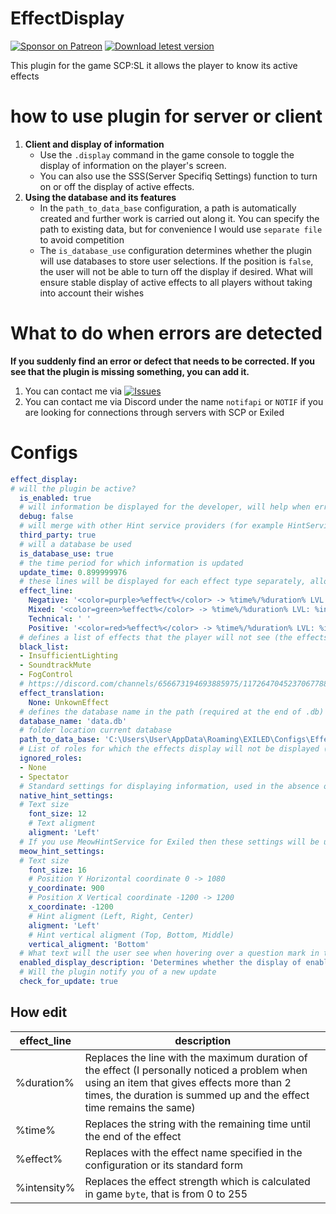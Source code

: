 # EffectDisplay
[![Sponsor on Patreon](https://img.shields.io/badge/sponsor-patreon-orange.svg)](https://www.patreon.com/NOTIF247)
[![Download letest version](https://img.shields.io/badge/download-latest-red.svg)](https://github.com/NOTIF-API/EffectDisplay/releases)

This plugin for the game SCP:SL it allows the player to know its active effects
# how to use plugin for server or client
1. **Client and display of information**
   - Use the `.display` command in the game console to toggle the display of information on the player's screen.
   - You can also use the SSS(Server Specifiq Settings) function to turn on or off the display of active effects.
2. **Using the database and its features**
   - In the `path_to_data_base` configuration, a path is automatically created and further work is carried out along it. You can specify the path to existing data, but for convenience I would use `separate file` to avoid competition
   - The `is_database_use` configuration determines whether the plugin will use databases to store user selections. If the position is `false`, the user will not be able to turn off the display if desired. What will ensure stable display of active effects to all players without taking into account their wishes
# What to do when errors are detected
**If you suddenly find an error or defect that needs to be corrected. If you see that the plugin is missing something, you can add it.**
1. You can contact me via [![Issues](https://img.shields.io/badge/problems-issues-red.svg)](https://github.com/NOTIF-API/EffectDisplay/issues)
2. You can contact me via Discord under the name `notifapi` or `NOTIF` if you are looking for connections through servers with SCP or Exiled
# Configs
```yaml
effect_display:
# will the plugin be active?
  is_enabled: true
  # will information be displayed for the developer, will help when errors are detected
  debug: false
  # will merge with other Hint service providers (for example HintServiceMeow) - if they are installed, it will switch itself
  third_party: true
  # will a database be used
  is_database_use: true
  # the time period for which information is updated
  update_time: 0.899999976
  # these lines will be displayed for each effect type separately, allowing you to customize them
  effect_line:
    Negative: '<color=purple>%effect%</color> -> %time%/%duration% LVL: %intensity%'
    Mixed: '<color=green>%effect%</color> -> %time%/%duration% LVL: %intensity%'
    Technical: ' '
    Positive: '<color=red>%effect%</color> -> %time%/%duration% LVL: %intensity%'
  # defines a list of effects that the player will not see (the effects of the technical process are hidden)
  black_list:
  - InsufficientLighting
  - SoundtrackMute
  - FogControl
  # https://discord.com/channels/656673194693885975/1172647045237067788/1172647045237067788 determines the name of the effect from the existing list to the one you specify
  effect_translation:
    None: UnkownEffect
  # defines the database name in the path (required at the end of .db)
  database_name: 'data.db'
  # folder location current database
  path_to_data_base: 'C:\Users\User\AppData\Roaming\EXILED\Configs\EffectDisplay'
  # List of roles for which the effects display will not be displayed (the roles of the dead are ignored without configs sets)
  ignored_roles:
  - None
  - Spectator
  # Standard settings for displaying information, used in the absence of any supported Hint providers
  native_hint_settings:
  # Text size
    font_size: 12
    # Text aligment
    aligment: 'Left'
  # If you use MeowHintService for Exiled then these settings will be useful for customizing the display
  meow_hint_settings:
  # Text size
    font_size: 16
    # Position Y Horizontal coordinate 0 -> 1080
    y_coordinate: 900
    # Position X Vertical coordinate -1200 -> 1200
    x_coordinate: -1200
    # Hint aligment (Left, Right, Center)
    aligment: 'Left'
    # Hint vertical aligment (Top, Bottom, Middle)
    vertical_aligment: 'Bottom'
  # What text will the user see when hovering over a question mark in the settings?
  enabled_display_description: 'Determines whether the display of enabled effects is enabled, replaces .display in the console'
  # Will the plugin notify you of a new update
  check_for_update: true

```
## How edit
| effect_line | description |
| ------------ | ----- |
| %duration%   | Replaces the line with the maximum duration of the effect (I personally noticed a problem when using an item that gives effects more than 2 times, the duration is summed up and the effect time remains the same) |
| %time%       | Replaces the string with the remaining time until the end of the effect |
| %effect%     | Replaces with the effect name specified in the configuration or its standard form |
| %intensity%  | Replaces the effect strength which is calculated in game `byte`, that is from 0 to 255 |
